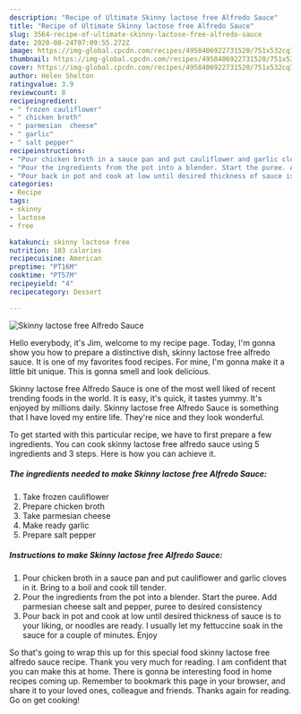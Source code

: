 ```yaml
---
description: "Recipe of Ultimate Skinny lactose free Alfredo Sauce"
title: "Recipe of Ultimate Skinny lactose free Alfredo Sauce"
slug: 3564-recipe-of-ultimate-skinny-lactose-free-alfredo-sauce
date: 2020-08-24T07:09:55.272Z
image: https://img-global.cpcdn.com/recipes/4958406922731520/751x532cq70/skinny-lactose-free-alfredo-sauce-recipe-main-photo.jpg
thumbnail: https://img-global.cpcdn.com/recipes/4958406922731520/751x532cq70/skinny-lactose-free-alfredo-sauce-recipe-main-photo.jpg
cover: https://img-global.cpcdn.com/recipes/4958406922731520/751x532cq70/skinny-lactose-free-alfredo-sauce-recipe-main-photo.jpg
author: Helen Shelton
ratingvalue: 3.9
reviewcount: 8
recipeingredient:
- " frozen cauliflower"
- " chicken broth"
- " parmesian  cheese"
- " garlic"
- " salt pepper"
recipeinstructions:
- "Pour chicken broth in a sauce pan and put cauliflower and garlic cloves in it. Bring to a boil and cook till tender."
- "Pour the ingredients from the pot into a blender. Start the puree. Add parmesian cheese salt and pepper, puree to desired consistency"
- "Pour back in pot and cook at low until desired thickness of sauce is to your liking, or noodles are ready. I usually let my fettuccine soak in the sauce for a couple of minutes. Enjoy"
categories:
- Recipe
tags:
- skinny
- lactose
- free

katakunci: skinny lactose free 
nutrition: 103 calories
recipecuisine: American
preptime: "PT16M"
cooktime: "PT57M"
recipeyield: "4"
recipecategory: Dessert

---
```



![Skinny lactose free Alfredo Sauce](https://img-global.cpcdn.com/recipes/4958406922731520/751x532cq70/skinny-lactose-free-alfredo-sauce-recipe-main-photo.jpg)

Hello everybody, it's Jim, welcome to my recipe page. Today, I'm gonna show you how to prepare a distinctive dish, skinny lactose free alfredo sauce. It is one of my favorites food recipes. For mine, I'm gonna make it a little bit unique. This is gonna smell and look delicious.



Skinny lactose free Alfredo Sauce is one of the most well liked of recent trending foods in the world. It is easy, it's quick, it tastes yummy. It's enjoyed by millions daily. Skinny lactose free Alfredo Sauce is something that I have loved my entire life. They're nice and they look wonderful.


To get started with this particular recipe, we have to first prepare a few ingredients. You can cook skinny lactose free alfredo sauce using 5 ingredients and 3 steps. Here is how you can achieve it.

<!--inarticleads1-->

##### The ingredients needed to make Skinny lactose free Alfredo Sauce:

1. Take  frozen cauliflower
1. Prepare  chicken broth
1. Take  parmesian  cheese
1. Make ready  garlic
1. Prepare  salt pepper




<!--inarticleads2-->

##### Instructions to make Skinny lactose free Alfredo Sauce:

1. Pour chicken broth in a sauce pan and put cauliflower and garlic cloves in it. Bring to a boil and cook till tender.
1. Pour the ingredients from the pot into a blender. Start the puree. Add parmesian cheese salt and pepper, puree to desired consistency
1. Pour back in pot and cook at low until desired thickness of sauce is to your liking, or noodles are ready. I usually let my fettuccine soak in the sauce for a couple of minutes. Enjoy




So that's going to wrap this up for this special food skinny lactose free alfredo sauce recipe. Thank you very much for reading. I am confident that you can make this at home. There is gonna be interesting food in home recipes coming up. Remember to bookmark this page in your browser, and share it to your loved ones, colleague and friends. Thanks again for reading. Go on get cooking!
